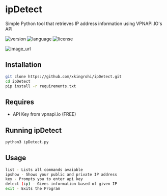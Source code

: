 # ipDetect
Simple Python tool that retrieves IP address information using VPNAPI.IO's API

![version](https://img.shields.io/badge/version-1.0-blue?style=plastic)
![language](https://img.shields.io/badge/language-Python3-green?style=plastic)
![license](https://img.shields.io/badge/license-MIT-red?style=plastic)

![image_url](https://github.com/xkingrohi/ipDetect/blob/main/ipdetect_mimg.png)

## Installation
```bash
git clone https://github.com/xkingrohi/ipDetect.git
cd ipDetect
pip install -r requirements.txt
```

## Requires 
- API Key from vpnapi.io (FREE)

## Running ipDetect
```bash
python3 ipDetect.py
```
## Usage
```bash
list - Lists all commands avaiable
ipshow - Shows your public and private IP address
key - Prompts you to enter api key
detect (ip) - Gives information based of given IP
exit - Exits the Program
```

